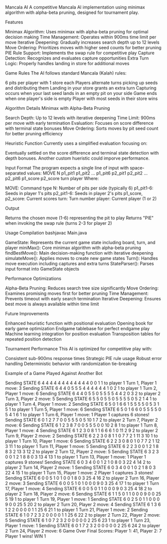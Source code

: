Mancala AI
A competitive Mancala AI implementation using minimax algorithm with alpha-beta pruning, designed for tournament play.

Features

Minimax Algorithm: Uses minimax with alpha-beta pruning for optimal decision making
Time Management: Operates within 900ms time limit per move
Iterative Deepening: Gradually increases search depth up to 12 levels
Move Ordering: Prioritizes moves with higher seed counts for better pruning
PIE Rule Support: Implements the swap rule for competitive play
Capture Detection: Recognizes and evaluates capture opportunities
Extra Turn Logic: Properly handles landing in store for additional moves

Game Rules
The AI follows standard Mancala (Kalah) rules:

6 pits per player with 1 store each
Players alternate turns picking up seeds and distributing them
Landing in your store grants an extra turn
Capturing occurs when your last seed lands in an empty pit on your side
Game ends when one player's side is empty
Player with most seeds in their store wins

Algorithm Details
Minimax with Alpha-Beta Pruning

Search Depth: Up to 12 levels with iterative deepening
Time Limit: 900ms per move with early termination
Evaluation: Focuses on score difference with terminal state bonuses
Move Ordering: Sorts moves by pit seed count for better pruning efficiency

Heuristic Function
Currently uses a simplified evaluation focusing on:

Eventually settled on the score difference and 
terminal state detection with depth bonuses.
Another custom hueristic could imporve performance.

Input Format
The program expects a single line of input with space-separated values:
MOVE N p1_pit1 p1_pit2 ... p1_pit6 p2_pit1 p2_pit2 ... p2_pit6 p1_score p2_score turn player
Where:

MOVE: Command type
N: Number of pits per side (typically 6)
p1_pit1-6: Seeds in player 1's pits
p2_pit1-6: Seeds in player 2's pits
p1_score, p2_score: Current scores
turn: Turn number
player: Current player (1 or 2)

Output

Returns the chosen move (1-6) representing the pit to play
Returns "PIE" when invoking the swap rule (turns 2-3 for player 2)

Usage
Compilation
bashjavac Main.java


GameState: Represents the current game state including board, turn, and player
miniMax(): Core minimax algorithm with alpha-beta pruning
findBestMove(): Main decision-making function with iterative deepening
simulateMove(): Applies moves to create new game states
Turn(): Handles move execution including captures and extra turns
StateParser(): Parses input format into GameState objects

Performance Optimizations

Alpha-Beta Pruning: Reduces search tree size significantly
Move Ordering: Examines promising moves first for better pruning
Time Management: Prevents timeout with early search termination
Iterative Deepening: Ensures best move is always available within time limit

Future Improvements

Enhanced heuristic function with positional evaluation
Opening book for early game optimization
Endgame tablebase for perfect endgame play
Machine learning integration for position evaluation
Transposition tables for repeated position detection

Tournament Performance
This AI is optimized for competitive play with:

Consistent sub-900ms response times
Strategic PIE rule usage
Robust error handling
Deterministic behavior with randomization tie-breaking


Example of a Game Played Against Another Bot

Sending STATE 6 4 4 4 4 4 4 4 4 4 4 4 4 0 0 1 1 to player 1
Turn 1, Player 1 move: 3
Sending STATE 6 4 4 0 5 5 5 4 4 4 4 4 4 1 0 2 1 to player 1
Turn 2, Player 1 move: 6
Sending STATE 6 4 4 0 5 5 0 5 5 5 5 4 4 2 0 3 2 to player 2
Turn 3, Player 2 move: 5
Sending STATE 6 5 5 0 5 5 0 5 5 5 5 0 5 2 1 4 1 to player 1
Turn 4, Player 1 move: 2
Sending STATE 6 5 0 1 6 6 1 5 5 5 5 0 5 3 1 5 1 to player 1
Turn 5, Player 1 move: 6
Sending STATE 6 5 0 1 6 6 0 5 5 5 5 0 5 4 1 6 1 to player 1
Turn 6, Player 1 move: 1
Player 1 captures 6 stones!
Sending STATE 6 0 1 2 7 7 0 0 5 5 5 0 5 10 1 7 2 to player 2
Turn 7, Player 2 move: 6
Sending STATE 6 1 2 3 8 7 0 0 5 5 5 0 0 10 2 8 1 to player 1
Turn 8, Player 1 move: 4
Sending STATE 6 1 2 3 0 8 1 1 6 6 6 1 0 11 2 9 2 to player 2
Turn 9, Player 2 move: 2
Sending STATE 6 2 2 3 0 8 1 1 0 7 7 2 1 11 3 10 1 to player 1
Turn 10, Player 1 move: 6
Sending STATE 6 2 2 3 0 8 0 1 0 7 7 2 1 12 3 11 1 to player 1
Turn 11, Player 1 move: 5
Sending STATE 6 2 2 3 0 0 1 2 1 8 8 3 2 13 3 12 2 to player 2
Turn 12, Player 2 move: 5
Sending STATE 6 3 2 3 0 0 1 2 1 8 8 0 3 13 4 13 1 to player 1
Turn 13, Player 1 move: 1
Player 1 captures 9 stones!
Sending STATE 6 0 3 4 0 0 1 2 1 0 8 0 3 22 4 14 2 to player 2
Turn 14, Player 2 move: 1
Sending STATE 6 0 3 4 0 0 1 0 2 1 8 0 3 22 4 15 1 to player 1
Turn 15, Player 1 move: 2
Player 1 captures 3 stones!
Sending STATE 6 0 0 5 1 0 1 0 0 1 8 0 3 25 4 16 2 to player 2
Turn 16, Player 2 move: 3
Sending STATE 6 0 0 5 1 0 1 0 0 0 9 0 3 25 4 17 1 to player 1
Turn 17, Player 1 move: 4
Sending STATE 6 0 0 5 0 1 1 0 0 0 9 0 3 25 4 18 2 to player 2
Turn 18, Player 2 move: 6
Sending STATE 6 1 1 5 0 1 1 0 0 0 9 0 0 25 5 19 1 to player 1
Turn 19, Player 1 move: 1
Sending STATE 6 0 2 5 0 1 1 0 0 0 9 0 0 25 5 20 2 to player 2
Turn 20, Player 2 move: 4
Sending STATE 6 1 3 6 1 2 2 0 0 0 0 1 1 25 6 21 1 to player 1
Turn 21, Player 1 move: 2
Sending STATE 6 1 0 7 2 3 2 0 0 0 0 1 1 25 6 22 2 to player 2
Turn 22, Player 2 move: 5
Sending STATE 6 1 0 7 2 3 2 0 0 0 0 0 2 25 6 23 1 to player 1
Turn 23, Player 1 move: 1
Sending STATE 6 0 1 7 2 3 2 0 0 0 0 0 2 25 6 24 2 to player 2
Turn 24, Player 2 move: 6
Game Over
Final Scores: Player 1: 41, Player 2: 7
Player 1 wins!
WIN 1
